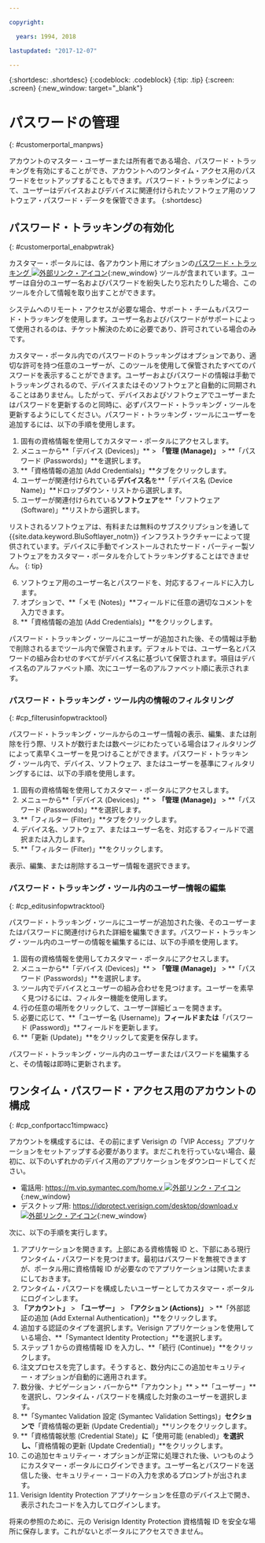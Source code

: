 ```yaml
---

copyright:

  years: 1994, 2018

lastupdated: "2017-12-07"

---
```


{:shortdesc: .shortdesc}
{:codeblock: .codeblock}
{:tip: .tip}
{:screen: .screen}
{:new_window: target="_blank"}


# パスワードの管理
{: #customerportal_manpws}

アカウントのマスター・ユーザーまたは所有者である場合、パスワード・トラッキングを有効にすることができ、アカウントへのワンタイム・アクセス用のパスワードをセットアップすることもできます。パスワード・トラッキングによって、ユーザーはデバイスおよびデバイスに関連付けられたソフトウェア用のソフトウェア・パスワード・データを保管できます。
{:shortdesc}

## パスワード・トラッキングの有効化
{: #customerportal_enabpwtrak}

カスタマー・ポータルには、各アカウント用にオプションの[パスワード・トラッキング ![外部リンク・アイコン](../icons/launch-glyph.svg)](https://control.softlayer.com/devices/passwords){:new_window} ツールが含まれています。ユーザーは自分のユーザー名およびパスワードを紛失したり忘れたりした場合、このツールを介して情報を取り出すことができます。

システムへのリモート・アクセスが必要な場合、サポート・チームもパスワード・トラッキングを使用します。ユーザー名およびパスワードがサポートによって使用されるのは、チケット解決のために必要であり、許可されている場合のみです。

カスタマー・ポータル内でのパスワードのトラッキングはオプションであり、適切な許可を持つ任意のユーザーが、このツールを使用して保管されたすべてのパスワードを表示することができます。ユーザーおよびパスワードの情報は手動でトラッキングされるので、デバイスまたはそのソフトウェアと自動的に同期されることはありません。したがって、デバイスおよびソフトウェアでユーザーまたはパスワードを更新するのと同時に、必ずパスワード・トラッキング・ツールを更新するようにしてください。パスワード・トラッキング・ツールにユーザーを追加するには、以下の手順を使用します。

1. 固有の資格情報を使用してカスタマー・ポータルにアクセスします。
2. メニューから**「デバイス (Devices)」** > **「管理 (Manage)」** > **「パスワード (Passwords)」**を選択します。
3. **「資格情報の追加 (Add Credentials)」**タブをクリックします。
4. ユーザーが関連付けられている**デバイス名**を**「デバイス名 (Device Name)」**ドロップダウン・リストから選択します。
5. ユーザーが関連付けられている**ソフトウェア**を**「ソフトウェア (Software)」**リストから選択します。

  リストされるソフトウェアは、有料または無料のサブスクリプションを通して {{site.data.keyword.BluSoftlayer_notm}} インフラストラクチャーによって提供されています。デバイスに手動でインストールされたサード・パーティー製ソフトウェアをカスタマー・ポータルを介してトラッキングすることはできません。
  {: tip}

6. ソフトウェア用のユーザー名とパスワードを、対応するフィールドに入力します。
8. オプションで、**「メモ (Notes)」**フィールドに任意の適切なコメントを入力できます。
9. **「資格情報の追加 (Add Credentials)」**をクリックします。

パスワード・トラッキング・ツールにユーザーが追加された後、その情報は手動で削除されるまでツール内で保管されます。デフォルトでは、ユーザー名とパスワードの組み合わせのすべてがデバイス名に基づいて保管されます。項目はデバイス名のアルファベット順、次にユーザー名のアルファベット順に表示されます。

### パスワード・トラッキング・ツール内の情報のフィルタリング
{: #cp_filterusinfopwtracktool}

パスワード・トラッキング・ツールからのユーザー情報の表示、編集、または削除を行う際、リストが数行または数ページにわたっている場合はフィルタリングによって素早くユーザーを見つけることができます。パスワード・トラッキング・ツール内で、デバイス、ソフトウェア、またはユーザーを基準にフィルタリングするには、以下の手順を使用します。

1. 固有の資格情報を使用してカスタマー・ポータルにアクセスします。
2. メニューから**「デバイス (Devices)」** > **「管理 (Manage)」** > **「パスワード (Passwords)」**を選択します。
3. **「フィルター (Filter)」**タブをクリックします。
4. デバイス名、ソフトウェア、またはユーザー名を、対応するフィールドで選択または入力します。
5. **「フィルター (Filter)」**をクリックします。

表示、編集、または削除するユーザー情報を選択できます。

### パスワード・トラッキング・ツール内のユーザー情報の編集
{: #cp_editusinfopwtracktool}

パスワード・トラッキング・ツールにユーザーが追加された後、そのユーザーまたはパスワードに関連付けられた詳細を編集できます。パスワード・トラッキング・ツール内のユーザーの情報を編集するには、以下の手順を使用します。

1. 固有の資格情報を使用してカスタマー・ポータルにアクセスします。
2. メニューから**「デバイス (Devices)」** > **「管理 (Manage)」** > **「パスワード (Passwords)」**を選択します。
3. ツール内でデバイスとユーザーの組み合わせを見つけます。ユーザーを素早く見つけるには、フィルター機能を使用します。
4. 行の任意の場所をクリックして、ユーザー詳細ビューを開きます。
5. 必要に応じて、**「ユーザー名 (Username)」**フィールドまたは**「パスワード (Password)」**フィールドを更新します。
6. **「更新 (Update)」**をクリックして変更を保存します。

パスワード・トラッキング・ツール内のユーザーまたはパスワードを編集すると、その情報は即時に更新されます。

## ワンタイム・パスワード・アクセス用のアカウントの構成
{: #cp_confportacc1timpwacc}

アカウントを構成するには、その前にまず Verisign の「VIP Access」アプリケーションをセットアップする必要があります。まだこれを行っていない場合、最初に、以下のいずれかのデバイス用のアプリケーションをダウンロードしてください。
* 電話用: [https://m.vip.symantec.com/home.v ![外部リンク・アイコン](../icons/launch-glyph.svg)](https://m.vip.symantec.com/home.v){:new_window}
* デスクトップ用:  [https://idprotect.verisign.com/desktop/download.v ![外部リンク・アイコン](../icons/launch-glyph.svg)](https://idprotect.verisign.com/desktop/download.v){:new_window}

次に、以下の手順を実行します。
1. アプリケーションを開きます。上部にある資格情報 ID と、下部にある現行ワンタイム・パスワードを見つけます。最初はパスワードを無視できますが、ポータル用に資格情報 ID が必要なのでアプリケーションは開いたままにしておきます。
2. ワンタイム・パスワードを構成したいユーザーとしてカスタマー・ポータルにログインします。
3. **「アカウント」** > **「ユーザー」** > **「アクション (Actions)」** > **「外部認証の追加 (Add External Authentication)」**をクリックします。
4. 追加する認証のタイプを選択します。Verisign アプリケーションを使用している場合、**「Symantect Identity Protection」**を選択します。
5. ステップ 1 からの資格情報 ID を入力し、**「続行 (Continue)」**をクリックします。
6. 注文プロセスを完了します。そうすると、数分内にこの追加セキュリティー・オプションが自動的に適用されます。
7. 数分後、ナビゲーション・バーから**「アカウント」** > **「ユーザー」**を選択し、ワンタイム・パスワードを構成した対象のユーザーを選択します。
8. **「Symantec Validation 設定 (Symantec Validation Settings)」**セクションで**「資格情報の更新 (Update Credential)」**リンクをクリックします。
9. **「資格情報状態 (Credential State)」**に**「使用可能 (enabled)」**を選択し、**「資格情報の更新 (Update Credential)」**をクリックします。
10. この追加セキュリティー・オプションが正常に処理された後、いつものようにカスタマー・ポータルにログインできます。ユーザー名とパスワードを送信した後、セキュリティー・コードの入力を求めるプロンプトが出されます。
11. Verisign Identity Protection アプリケーションを任意のデバイス上で開き、表示されたコードを入力してログインします。

将来の参照のために、元の Verisign Identity Protection 資格情報 ID を安全な場所に保存します。これがないとポータルにアクセスできません。
